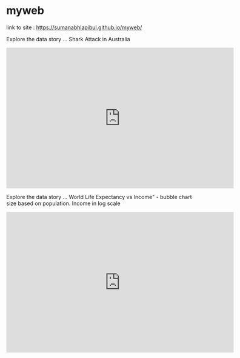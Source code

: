 # myweb

link to site : https://sumanabhlapibul.github.io/myweb/

Explore the data story ... Shark Attack in Australia

<iframe width="600" height="371" seamless frameborder="0" scrolling="no" src="https://docs.google.com/spreadsheets/d/e/2PACX-1vRJsZXsS8IDEVXsS7w5ZtXe3dsIW8ELFXI4LigD1PcVQnFzaqHasLlrrhEtTK1iZG3bblTc2-6zR7Wy/pubchart?oid=415424750&amp;format=interactive"></iframe>


<br>

Explore the data story ... World Life Expectancy vs Income" - bubble chart size based on population. Income in log scale

<iframe width="600" height="371" seamless frameborder="0" scrolling="no" src="https://docs.google.com/spreadsheets/d/e/2PACX-1vRPox3wC06hCx5P41_q43hjwU_L5r8Nc54Q2IRGrYityuLkvYe13iry8P-2W_uiBD18K1i1wKX3kOgp/pubchart?oid=1597631781&amp;format=interactive"></iframe>
